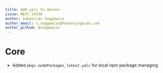 ```yaml
---
title: Add yalc to devenv
issue: NEXT-24538
author: Sebastian Seggewiss
author_email: s.seggewiss@haokeyingxiao.com
author_github: @seggewiss
---
```

# Core
* Added `pkgs.nodePackages_latest.yalc` for local npm package managing

